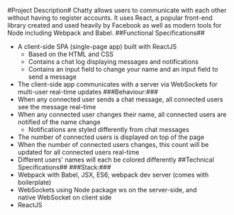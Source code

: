#Project Description#
Chatty allows users to communicate with each other without having to register accounts. It uses React, a popular front-end library created and used heavily by Facebook as well as modern tools for Node including Webpack and Babel.
##Functional Specifications##
* A client-side SPA (single-page app) built with ReactJS
  * Based on the HTML and CSS
  * Contains a chat log displaying messages and notifications
  * Contains an input field to change your name and an input field to send a message
* The client-side app communicates with a server via WebSockets for multi-user real-time updates
###Behaviour:###
* When any connected user sends a chat message, all connected users see the message real-time
* When any connected user changes their name, all connected users are notified of the name change
  * Notifications are styled differently from chat messages
* The number of connected users is displayed on top of the page
* When the number of connected users changes, this count will be updated for all connected users real-time
* Different users' names will each be colored differently
##Technical Specifications##
###Stack:###
* Webpack with Babel, JSX, ES6, webpack dev server (comes with boilerplate)
* WebSockets using Node package ws on the server-side, and native WebSocket on client side
* ReactJS
